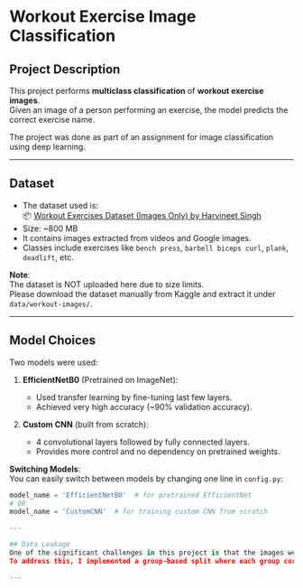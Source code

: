 # Workout Exercise Image Classification

## Project Description

This project performs **multiclass classification** of **workout exercise images**.  
Given an image of a person performing an exercise, the model predicts the correct exercise name.

The project was done as part of an assignment for image classification using deep learning.

---

## Dataset

- The dataset used is:  
  📦 [Workout Exercises Dataset (Images Only) by Harvineet Singh](https://www.kaggle.com/datasets/hasyimabdillah/workoutexercises-images)
- Size: ~800 MB
- It contains images extracted from videos and Google images.
- Classes include exercises like `bench press`, `barbell biceps curl`, `plank`, `deadlift`, etc.

**Note**:  
The dataset is NOT uploaded here due to size limits.  
Please download the dataset manually from Kaggle and extract it under `data/workout-images/`.

---

## Model Choices

Two models were used:

1. **EfficientNetB0** (Pretrained on ImageNet):
   - Used transfer learning by fine-tuning last few layers.
   - Achieved very high accuracy (~90% validation accuracy).

2. **Custom CNN** (built from scratch):
   - 4 convolutional layers followed by fully connected layers.
   - Provides more control and no dependency on pretrained weights.

**Switching Models**:  
You can easily switch between models by changing one line in `config.py`:

```python
model_name = 'EfficientNetB0'  # for pretrained EfficientNet
# OR
model_name = 'CustomCNN'  # for training custom CNN from scratch

---

## Data Leakage
One of the significant challenges in this project is that the images were extracted from video frames. Similar frames from the same video may end up in both the training and test datasets, leading to data leakage. This can significantly inflate the model's performance and create an unrealistic estimation of its true capability when generalised to unseen data.
To address this, I implemented a group-based split where each group corresponds to frames from a particular video. This ensures that no image from the same video appears in both the training and test sets, preventing any potential leakage from similar video frames.

---

